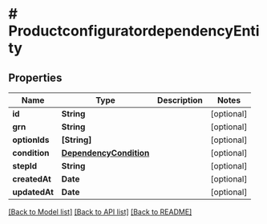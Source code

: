 # # ProductconfiguratordependencyEntity


## Properties


Name | Type | Description | Notes
------------ | ------------- | ------------- | -------------
**id**| **String** |   | [optional]
**grn**| **String** |   | [optional]
**optionIds**| **[String]** |   | [optional]
**condition**| [**DependencyCondition**](DependencyCondition.md) |   | [optional]
**stepId**| **String** |   | [optional]
**createdAt**| **Date** |   | [optional]
**updatedAt**| **Date** |   | [optional]


[[Back to Model list]](../../README.md#models) [[Back to API list]](../../README.md#endpoints) [[Back to README]](../../README.md)